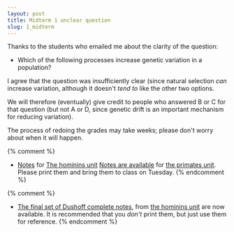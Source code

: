 ```yaml
---
layout: post
title: Midterm 1 unclear question
slug: 1_midterm
---
```


Thanks to the students who emailed me about the clarity of the question:

* Which of the following processes increase genetic variation in a population?
  
I agree that the question was insufficiently clear (since natural selection _can_ increase variation, although it doesn't _tend to_ like the other two options.

We will therefore (eventually) give credit to people who answered B or C for that question (but not A or D, since genetic drift is an important mechanism for reducing variation).

The process of redoing the grades may take weeks; please don't worry about when it will happen.

{% comment %} 
* [Notes](/materials/hominins.handouts.pdf) for [The hominins unit](/hominins.html)
[Notes are available](/materials/primates.handouts.pdf) for [the primates unit](/primates.html). Please print them and bring them to class on Tuesday.
{% endcomment %} 

{% comment %} 
* [The final set of Dushoff complete notes](/materials/hominins.complete.pdf), from [the hominins unit](/hominins.html) are now available. It is recommended that you _don't_ print them, but just use them for reference.
{% endcomment %} 
